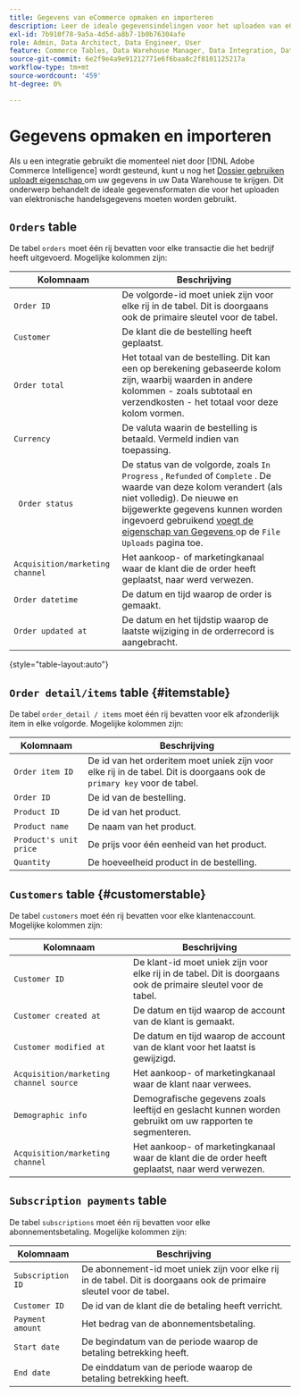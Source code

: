 ```yaml
---
title: Gegevens van eCommerce opmaken en importeren
description: Leer de ideale gegevensindelingen voor het uploaden van eCommerce-gegevens.
exl-id: 7b910f78-9a5a-4d5d-a8b7-1b0b76304afe
role: Admin, Data Architect, Data Engineer, User
feature: Commerce Tables, Data Warehouse Manager, Data Integration, Data Import/Export
source-git-commit: 6e2f9e4a9e91212771e6f6baa8c2f8101125217a
workflow-type: tm+mt
source-wordcount: '459'
ht-degree: 0%

---
```


# Gegevens opmaken en importeren

Als u een integratie gebruikt die momenteel niet door [!DNL Adobe Commerce Intelligence] wordt gesteund, kunt u nog het [ Dossier gebruiken uploadt eigenschap ](using-file-uploader.md) om uw gegevens in uw Data Warehouse te krijgen. Dit onderwerp behandelt de ideale gegevensformaten die voor het uploaden van elektronische handelsgegevens moeten worden gebruikt.

## `Orders` table

De tabel `orders` moet één rij bevatten voor elke transactie die het bedrijf heeft uitgevoerd. Mogelijke kolommen zijn:

| Kolomnaam | Beschrijving |
|----|----|
| `Order ID` | De volgorde-id moet uniek zijn voor elke rij in de tabel. Dit is doorgaans ook de primaire sleutel voor de tabel. |
| `Customer` | De klant die de bestelling heeft geplaatst. |
| `Order total` | Het totaal van de bestelling. Dit kan een op berekening gebaseerde kolom zijn, waarbij waarden in andere kolommen - zoals subtotaal en verzendkosten - het totaal voor deze kolom vormen. |
| `Currency` | De valuta waarin de bestelling is betaald. Vermeld indien van toepassing. |
| ` Order status` | De status van de volgorde, zoals `In Progress` , `Refunded` of `Complete` . De waarde van deze kolom verandert (als niet volledig). De nieuwe en bijgewerkte gegevens kunnen worden ingevoerd gebruikend [ voegt de eigenschap van Gegevens ](../../../data-analyst/importing-data/connecting-data/using-file-uploader.md) op de `File Uploads` pagina toe. |
| `Acquisition/marketing channel` | Het aankoop- of marketingkanaal waar de klant die de order heeft geplaatst, naar werd verwezen. |
| `Order datetime` | De datum en tijd waarop de order is gemaakt. |
| `Order updated at` | De datum en het tijdstip waarop de laatste wijziging in de orderrecord is aangebracht. |

{style="table-layout:auto"}

## `Order detail/items` table {#itemstable}

De tabel `order_detail / items` moet één rij bevatten voor elk afzonderlijk item in elke volgorde. Mogelijke kolommen zijn:

| Kolomnaam | Beschrijving |
|----|----|
| `Order item ID` | De id van het orderitem moet uniek zijn voor elke rij in de tabel. Dit is doorgaans ook de `primary key` voor de tabel. |
| `Order ID` | De id van de bestelling. |
| `Product ID` | De id van het product. |
| `Product name` | De naam van het product. |
| `Product's unit price` | De prijs voor één eenheid van het product. |
| `Quantity` | De hoeveelheid product in de bestelling. |

## `Customers` table {#customerstable}

De tabel `customers` moet één rij bevatten voor elke klantenaccount. Mogelijke kolommen zijn:

| Kolomnaam | Beschrijving |
|----|----|
| `Customer ID` | De klant-id moet uniek zijn voor elke rij in de tabel. Dit is doorgaans ook de primaire sleutel voor de tabel. |
| `Customer created at` | De datum en tijd waarop de account van de klant is gemaakt. |
| `Customer modified at` | De datum en tijd waarop de account van de klant voor het laatst is gewijzigd. |
| `Acquisition/marketing channel source` | Het aankoop- of marketingkanaal waar de klant naar verwees. |
| `Demographic info` | Demografische gegevens zoals leeftijd en geslacht kunnen worden gebruikt om uw rapporten te segmenteren. |
| `Acquisition/marketing channel` | Het aankoop- of marketingkanaal waar de klant die de order heeft geplaatst, naar werd verwezen. |

## `Subscription payments` table

De tabel `subscriptions` moet één rij bevatten voor elke abonnementsbetaling. Mogelijke kolommen zijn:

| Kolomnaam | Beschrijving |
|----|----|
| `Subscription ID` | De abonnement-id moet uniek zijn voor elke rij in de tabel. Dit is doorgaans ook de primaire sleutel voor de tabel. |
| `Customer ID` | De id van de klant die de betaling heeft verricht. |
| `Payment amount` | Het bedrag van de abonnementsbetaling. |
| `Start date` | De begindatum van de periode waarop de betaling betrekking heeft. |
| `End date` | De einddatum van de periode waarop de betaling betrekking heeft. |
